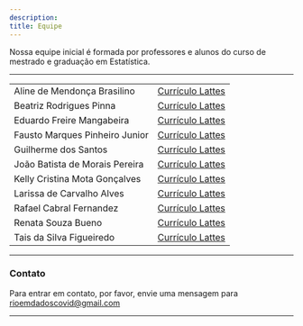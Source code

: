 ```yaml
---
description:
title: Equipe
---
```


Nossa equipe inicial é formada por professores e alunos do curso de mestrado e graduação em Estatística.
________________________________________________________________________________


|  |  |
| ------ | ------ |
| Aline de Mendonça Brasilino | [Currículo Lattes](http://lattes.cnpq.br/2813103362869145) |
| Beatriz Rodrigues Pinna | [Currículo Lattes](http://lattes.cnpq.br/5899568539655203) |
| Eduardo Freire Mangabeira | [Currículo Lattes]() |
| Fausto Marques Pinheiro Junior | [Currículo Lattes](http://lattes.cnpq.br/3810112164535585) |
| Guilherme dos Santos | [Currículo Lattes]() |
| João Batista de Morais Pereira | [Currículo Lattes](http://lattes.cnpq.br/5251604111283337) |
| Kelly Cristina Mota Gonçalves | [Currículo Lattes](http://lattes.cnpq.br/1715326722961736) |
| Larissa de Carvalho Alves | [Currículo Lattes](http://lattes.cnpq.br/1421662873815592) |
| Rafael Cabral Fernandez | [Currículo Lattes](http://lattes.cnpq.br/1018588066836796) |
| Renata Souza Bueno | [Currículo Lattes](http://lattes.cnpq.br/9548889525842597) |
| Tais da Silva Figueiredo | [Currículo Lattes]() |


________________________________________________________________________________

### Contato

Para entrar em contato, por favor, envie uma mensagem para [rioemdadoscovid@gmail.com](rioemdadoscovid@gmail.com)

________________________________________________________________________________
 